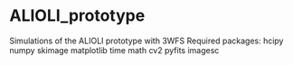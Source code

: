 # ALIOLI_prototype
Simulations of the ALIOLI prototype with 3WFS
Required packages:
  hcipy
  numpy
  skimage
  matplotlib
  time
  math
  cv2
  pyfits
  imagesc
  
  


